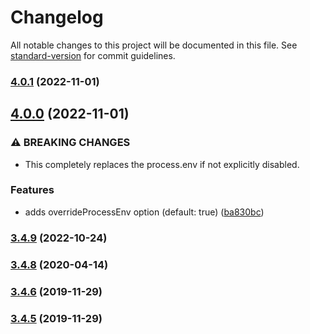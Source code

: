 # Changelog

All notable changes to this project will be documented in this file. See [standard-version](https://github.com/conventional-changelog/standard-version) for commit guidelines.

### [4.0.1](https://github.com/rudionrails/yummy-dotenv/compare/v4.0.0...v4.0.1) (2022-11-01)

## [4.0.0](https://github.com/rudionrails/yummy-dotenv/compare/v3.4.9...v4.0.0) (2022-11-01)


### ⚠ BREAKING CHANGES

* This completely replaces the process.env if not explicitly disabled.

### Features

* adds overrideProcessEnv option (default: true) ([ba830bc](https://github.com/rudionrails/yummy-dotenv/commit/ba830bc07a5d5a94401436ff44d296c2e5a02fb4))

### [3.4.9](https://github.com/rudionrails/yummy-dotenv/compare/v3.4.8...v3.4.9) (2022-10-24)

### [3.4.8](https://github.com/rudionrails/yummy-dotenv/compare/v3.4.6...v3.4.8) (2020-04-14)

### [3.4.6](https://github.com/rudionrails/yummy-dotenv/compare/v3.4.4...v3.4.6) (2019-11-29)

### [3.4.5](https://github.com/rudionrails/yummy-dotenv/compare/v3.4.4...v3.4.5) (2019-11-29)
